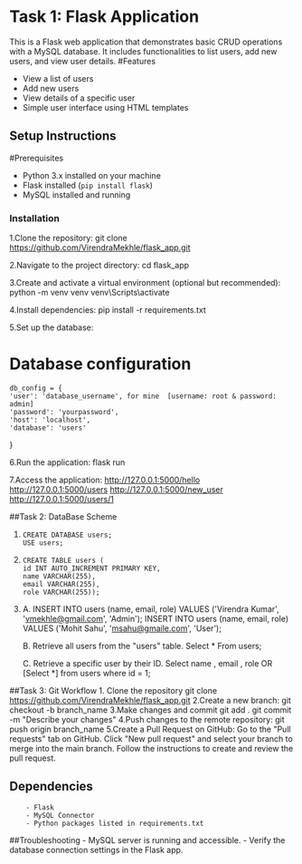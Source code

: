 # Task 1:  Flask Application
This is a Flask web application that demonstrates basic CRUD operations with a MySQL database. It includes functionalities to list users, add new users, and view user details.
#Features
 - View a list of users
 - Add new users
 - View details of a specific user
 - Simple user interface using HTML templates

## Setup Instructions
#Prerequisites
- Python 3.x installed on your machine
- Flask installed (`pip install flask`)
- MySQL installed and running
 
### Installation
1.Clone the repository:
   git clone https://github.com/VirendraMekhle/flask_app.git
   
2.Navigate to the project directory:
   cd flask_app
   
3.Create and activate a virtual environment (optional but recommended):
    python -m venv venv 
    venv\Scripts\activate

4.Install dependencies:
  pip install -r requirements.txt

5.Set up the database:
   # Database configuration
    db_config = {
    'user': 'database_username', for mine  [username: root & password: admin]
    'password': 'yourpassword',
    'host': 'localhost',
    'database': 'users'
  }
 
6.Run the application:
  flask run
  
7.Access the application:
   http://127.0.0.1:5000/hello
   http://127.0.0.1:5000/users
   http://127.0.0.1:5000/new_user
   http://127.0.0.1:5000/users/1

##Task 2:  DataBase Scheme
   1.     CREATE DATABASE users;
          USE users;

   2.     CREATE TABLE users (
          id INT AUTO_INCREMENT PRIMARY KEY,
          name VARCHAR(255),
          email VARCHAR(255),
          role VARCHAR(255));
          
   3.   A. INSERT INTO users (name, email, role) VALUES ('Virendra Kumar', 'vmekhle@gmail.com', 'Admin');
           INSERT INTO users (name, email, role) VALUES ('Mohit Sahu', 'msahu@gmaile.com', 'User');
         
        B. Retrieve all users from the "users" table.
           Select * From users;
        
        C. Retrieve a specific user by their ID.
           Select name , email , role  OR [Select *]
           from users
           where id = 1;

##Task 3: Git Workflow
        1. Clone the repository
           git clone https://github.com/VirendraMekhle/flask_app.git
        2.Create a new branch:
            git checkout -b branch_name
        3.Make changes and commit
            git add .
            git commit -m "Describe your changes"
        4.Push changes to the remote repository:
            git push origin branch_name
        5.Create a Pull Request on GitHub:
           Go to the "Pull requests" tab on GitHub.
           Click "New pull request" and select your branch to merge into the main branch.
           Follow the instructions to create and review the pull request.
        
 ## Dependencies
        - Flask
        - MySQL Connector
        - Python packages listed in requirements.txt

  ##Troubleshooting
        - MySQL server is running and accessible.
        - Verify the database connection settings in the Flask app.

  
